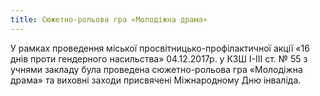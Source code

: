 ```yaml
---
title: Сюжетно-рольова гра «Молодіжна драма»
---
```


У рамках проведення міської просвітницько-профілактичної акції «16 днів проти гендерного насильства» 04.12.2017р. у КЗШ І-ІІІ ст. № 55 з учнями закладу була проведена сюжетно-рольова гра «Молодіжна драма» та виховні заходи присвячені Міжнародному Дню інваліда.

<slideshow id="_/72157667073590969" />

